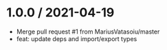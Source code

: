 
1.0.0 / 2021-04-19
==================

  * Merge pull request #1 from MariusVatasoiu/master
  * feat: update deps and import/export types

